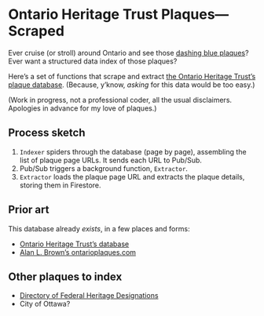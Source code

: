 # Ontario Heritage Trust Plaques—Scraped

Ever cruise (or stroll) around Ontario and see those [dashing blue plaques](https://www.heritagetrust.on.ca/en/index.php/pages/programs/provincial-plaque-program)? Ever want a structured data index of those plaques?

Here’s a set of functions that scrape and extract [the Ontario Heritage Trust’s plaque database](https://www.heritagetrust.on.ca/en/index.php/online-plaque-guide). (Because, y’know, _asking_ for this data would be too easy.)

(Work in progress, not a professional coder, all the usual disclaimers. Apologies in advance for my love of plaques.)

## Process sketch

1. `Indexer` spiders through the database (page by page), assembling the list of plaque page URLs. It sends each URL to Pub/Sub.
2. Pub/Sub triggers a background function, `Extractor`.
3. `Extractor` loads the plaque page URL and extracts the plaque details, storing them in Firestore.

## Prior art

This database already _exists_, in a few places and forms:

* [Ontario Heritage Trust’s database](https://www.heritagetrust.on.ca/en/index.php/online-plaque-guide)
* [Alan L. Brown’s ontarioplaques.com](http://ontarioplaques.com/)

## Other plaques to index

* [Directory of Federal Heritage Designations](https://www.pc.gc.ca/apps/dfhd/search-recherche_eng.aspx)
* City of Ottawa?
